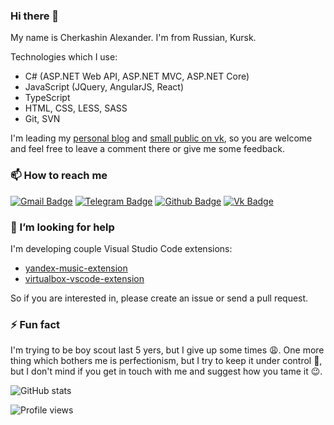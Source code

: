 ### Hi there 👋 

My name is Cherkashin Alexander. I'm from Russian, Kursk.

Technologies which I use:

- C# (ASP.NET Web API, ASP.NET MVC, ASP.NET Core)
- JavaScript (JQuery, AngularJS, React)
- TypeScript
- HTML, CSS, LESS, SASS
- Git, SVN

I'm leading my [personal blog](https://www.cherkashin.dev/) and [small public on vk](https://vk.com/cherkashin_dev), so you are welcome and feel free to leave a comment there or give me some feedback.

### 📫 How to reach me

[![Gmail Badge](https://img.shields.io/badge/-cherkalexander@gmail.com-c14438?style=flat&logo=Gmail&logoColor=white&link=mailto:cherkalexander@gmail.com)](mailto:cherkalexander@gmail.com) 
[![Telegram Badge](https://img.shields.io/badge/-cherkalexander-grey?style=flat&logo=telegram&logoColor=white&link=https://t.me/cherkalexander)](https://t.me/cherkalexander) 
[![Github Badge](https://img.shields.io/badge/-acherkashin-grey?style=flat&logo=github&logoColor=white&link=https://github.com/acherkashin/)](https://github.com/acherkashin/)
[![Vk Badge](https://img.shields.io/badge/-cherkashin_dev-grey?style=flat&logo=vk&logoColor=lightblue&link=https://vk.com/cherkashin_dev)](https://vk.com/cherkashin_dev)

### 🤔 I’m looking for help

I'm developing couple Visual Studio Code extensions:

- [yandex-music-extension](https://github.com/acherkashin/yandex-music-extension)
- [virtualbox-vscode-extension](https://github.com/acherkashin/virtualbox-vscode-extension)

So if you are interested in, please create an issue or send a pull request.

### ⚡ Fun fact

I'm trying to be boy scout last 5 yers, but I give up some times 😩. One more thing which bothers me is perfectionism, but I try to keep it under control 💪, but I don't mind if you get in touch with me and suggest how you tame it 😉.

![GitHub stats](https://github-readme-stats.vercel.app/api?username=acherkashin&show_icons=true)  

![Profile views](https://gpvc.arturio.dev/acherkashin)  

<!--
**acherkashin/acherkashin** is a ✨ _special_ ✨ repository because its `README.md` (this file) appears on your GitHub profile.

Here are some ideas to get you started:

- 🔭 I’m currently working on ...
- 🌱 I’m currently learning ...
- 👯 I’m looking to collaborate on ...
- 🤔 I’m looking for help with ...
- 💬 Ask me about ...
- 📫 How to reach me: ...
- 😄 Pronouns: ...
- ⚡ Fun fact: ...
-->
